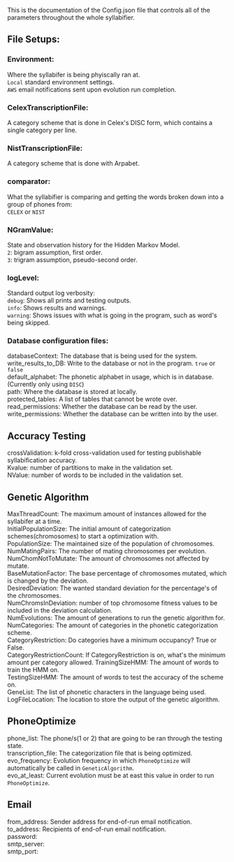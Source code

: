 This is the documentation of the Config.json file that controls all of the parameters throughout the whole syllabifier.

## File Setups:
### Environment:
Where the syllabifer is being phyiscally ran at.  
`Local` standard environment settings.  
`AWS` email notifications sent upon evolution run completion.  
### CelexTranscriptionFile:
A category scheme that is done in Celex's DISC form, which contains a single category per line.
### NistTranscriptionFile:
A category scheme that is done with Arpabet.
### comparator:
What the syllabifier is comparing and getting the words broken down into a group of phones from:  
`CELEX` or `NIST`  
### NGramValue:
State and observation history for the Hidden Markov Model.  
`2`: bigram assumption, first order.  
`3`: trigram assumption, pseudo-second order.  
### logLevel:
Standard output log verbosity:  
`debug`: Shows all prints and testing outputs.  
`info`: Shows results and warnings.  
`warning`: Shows issues with what is going in the program, such as word's being skipped.  

### Database configuration files:
databaseContext: The database that is being used for the system.  
write_results_to_DB: Write to the database or not in the program. `true` or `false`  
default_alphabet: The phonetic alphabet in usage, which is in database. (Currently only using `DISC`)  
path: Where the database is stored at locally.  
protected_tables: A list of tables that cannot be wrote over.  
read_permissions: Whether the database can be read by the user.  
write_permissions: Whether the database can be written into by the user.  

## Accuracy Testing  
crossValidation: k-fold cross-validation used for testing publishable syllabification accuracy.  
	Kvalue: number of partitions to make in the validation set.  
	NValue: number of words to be included in the validation set.  

## Genetic Algorithm

MaxThreadCount: The maximum amount of instances allowed for the syllabifer at a time.  
InitialPopulationSize: The initial amount of categorization schemes(chromosomes) to start a optimization with.   
PopulationSize: The maintained size of the population of chromosomes.  
NumMatingPairs: The number of mating chromosomes per evolution.  
NumChomNotToMutate: The amount of chromosomes not affected by mutate.  
BaseMutationFactor: The base percentage of chromosomes mutated, which is changed by the deviation.  
DesiredDeviation: The wanted standard deviation for the percentage's of the chromosomes.  
NumChromsInDeviation: number of top chromosome fitness values to be included in the deviation calculation.  
NumEvolutions: The amount of generations to run the genetic algorithm for.  
NumCategories: The amount of categories in the phonetic categorization scheme.  
CategoryRestriction: Do categories have a minimum occupancy? True or False.  
CategoryRestrictionCount: If CategoryRestriction is on, what's the minimum amount per category allowed.
TrainingSizeHMM: The amount of words to train the HMM on.  
TestingSizeHMM: The amount of words to test the accuracy of the scheme on.  
GeneList: The list of phonetic characters in the language being used.  
LogFileLocation: The location to store the output of the genetic algorithm.  

## PhoneOptimize  

phone_list: The phone/s(1 or 2) that are going to be ran through the testing state.  
transcription_file: The categorization file that is being optimized.  
evo_frequency: Evolution frequency in which `PhoneOptimize` will automatically be called in `GeneticAlgorithm`.   
evo_at_least: Current evolution must be at east this value in order to run `PhoneOptimize`.  

## Email  

from_address: Sender address for end-of-run email notification.  
to_address: Recipients of end-of-run email notification.  
password:  
smtp_server:  
smtp_port:  		
